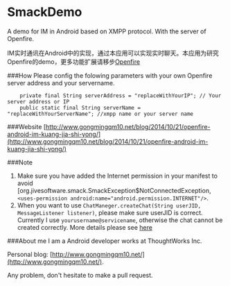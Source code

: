 SmackDemo
=========

A demo for IM in Android based on XMPP protocol. With the server of Openfire.

IM实时通讯在Android中的实现，通过本应用可以实现实时聊天。本应用为研究Openfire的demo，更多功能扩展请移步[Openfire](http://www.igniterealtime.org/)

###How
Please config the folowing parameters with your own Openfire server address and your servername.

```
    private final String serverAddress = "replaceWithYourIP"; // Your server address or IP
    public static final String serverName = "replaceWithYourServerName"; //xmpp name or your server name
```

###Website
[http://www.gongmingqm10.net/blog/2014/10/21/openfire-android-im-kuang-jia-shi-yong/](http://www.gongmingqm10.net/blog/2014/10/21/openfire-android-im-kuang-jia-shi-yong/)

###Note
1. Make sure you have added the Internet permission in your manifest to avoid [org.jivesoftware.smack.SmackException$NotConnectedException, `<uses-permission android:name="android.permission.INTERNET"/>`.
2. When you want to use `ChatManeger.createChat(String userJID, MessageListener listener)`, please make sure userJID is correct. Currently I use `yourusername@servicename`, otherwise the chat cannot be created correctly. More details please see [here](http://stackoverflow.com/questions/21093383/what-should-be-the-jid-for-a-user-in-openfire-server)


###About me
I am a Android developer works at ThoughtWorks Inc.

Personal blog: [http://www.gongmingqm10.net/](http://www.gongmingqm10.net/).

Any problem, don't hesitate to make a pull request.
